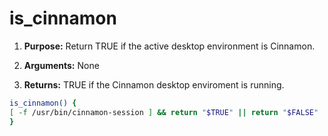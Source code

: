 # is\_cinnamon

1. **Purpose:** Return TRUE if the active desktop environment is Cinnamon.

2. **Arguments:** None

3. **Returns:** TRUE if the Cinnamon desktop enviroment is running.

```bash
is_cinnamon() {
[ -f /usr/bin/cinnamon-session ] && return "$TRUE" || return "$FALSE"
}
```
